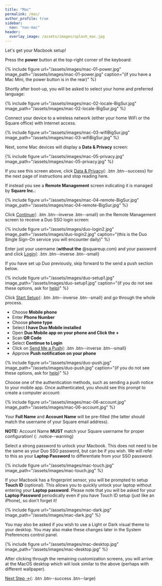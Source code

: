 ```yaml
---
title: "Mac"
permalink: /mac/
author_profile: true
sidebar:
  nav: "nav-mac"
header:
  overlay_image: /assets/images/splash_mac.jpg
---
```


Let's get your Macbook setup!

Press the __power__ button at the top-right corner of the keyboard:

{% include figure url="/assets/images/mac-01-power.jpg" image_path="/assets/images/mac-01-power.jpg" caption="(if you have a Mac Mini, the power button is in the rear)" %}

Shortly after boot-up, you will be asked to select your home and preferred language:

{% include figure url="/assets/images/mac-02-locale-BigSur.jpg" image_path="/assets/images/mac-02-locale-BigSur.jpg"  %}

Connect your device to a wireless network (either your home WiFi or the Square office) with Internet access.

{% include figure url="/assets/images/mac-03-wifiBigSur.jpg" image_path="/assets/images/mac-03-wifiBigSur.jpg"  %}

Next, some Mac devices will display a __Data &amp; Privacy__ screen:

{% include figure url="/assets/images/mac-05-privacy.jpg" image_path="/assets/images/mac-05-privacy.jpg" %}

If you see this screen above, click [Data &amp; Privacy](/mac-privacy){: .btn .btn--success} for the next page of instructions and stop reading here.

If instead you see a __Remote Management__ screen indicating it is managed by __Square Inc.__:

{% include figure url="/assets/images/mac-04-remote-BigSur.jpg" image_path="/assets/images/mac-04-remote-BigSur.jpg" %}

Click [Continue](#duo){: .btn .btn--inverse .btn--small} on the Remote Management screen to receive a Duo SSO login screen:

<a name="duo"></a>
{% include figure url="/assets/images/duo-login2.jpg" image_path="/assets/images/duo-login2.jpg" caption="(this is the Duo Single Sign-On service you will encounter daily)" %}

Enter just your username (**without the** @squareup.com) and your password and click [Login](#push){: .btn .btn--inverse .btn--small}

If you have set up Duo previously, skip forward to the send a push section below.

<a name="push"></a>
{% include figure url="/assets/images/duo-setup1.jpg" image_path="/assets/images/duo-setup1.jpg" caption="(if you do not see these options, ask for [help](/help))" %}

Click [Start Setup](#push){: .btn .btn--inverse .btn--small} and go through the whole process.

* Choose **Mobile phone**
* Enter​ **Phone Number**
* Choose​ **phone type**
* Select​ **I have Duo Mobile installed**
* Open​ **Duo Mobile app on your phone and Click the +**
* Scan **QR Code**
* Select​ **Continue to Login**
* Click on [S​end Me a Push](#push){: .btn .btn--inverse .btn--small}
* Approve​ **Push notification on your phone**

<a name="push"></a>
{% include figure url="/assets/images/duo-push.jpg" image_path="/assets/images/duo-push.jpg" caption="(if you do not see these options, ask for [help](/help))" %}

Choose one of the authentication methods, such as sending a push notice to your mobile app. Once authenticated, you should see this prompt to create a computer account:

{% include figure url="/assets/images/mac-06-account.jpg" image_path="/assets/images/mac-06-account.jpg" %}

Your __Full Name__ and __Account Name__ will be pre-filled (the latter should match the username of your Square email address).

__NOTE:__ Account Name __MUST__ match your Square username for proper configuration!
{: .notice--warning}

Select a strong password to unlock your Macbook. This does not need to be the same as your Duo SSO password, but can be if you wish. We will refer to this as your __Laptop Password__ to differentiate from your SSO password.

{% include figure url="/assets/images/mac-touch.jpg" image_path="/assets/images/mac-touch.jpg" %}

If your Macbook has a fingerprint sensor, you will be prompted to setup __Touch ID__ (optional). This allows you to quickly unlock your laptop without entering your __Laptop password__. Please note that you will be asked for your __Laptop Password__ periodically even if you have Touch ID setup (just like an iPhone), so don't forget it!

{% include figure url="/assets/images/mac-dark.jpg" image_path="/assets/images/mac-dark.jpg" %}

You may also be asked if you wish to use a Light or Dark visual theme to your desktop. You may also make these changes later in the System Preferences control panel.

{% include figure url="/assets/images/mac-desktop.jpg" image_path="/assets/images/mac-desktop.jpg"  %}

After clicking through the remaining customization screens, you will arrive at the MacOS desktop which will look similar to the above (perhaps with different wallpaper).

[Next Step &rarr;](/mac-mgmt){: .btn .btn--success .btn--large}
